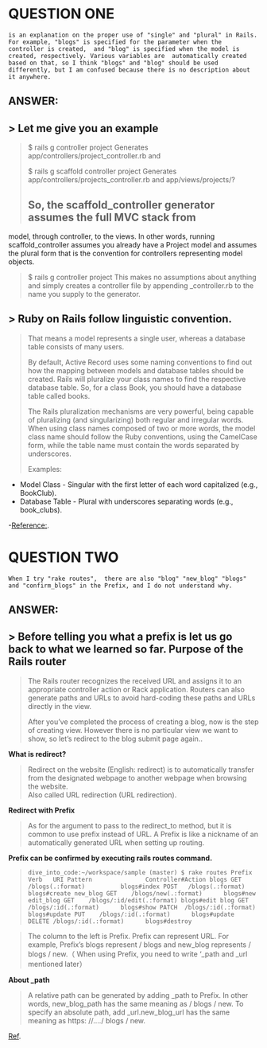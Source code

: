 QUESTION ONE
============

`is an explanation on the proper use of "single" and "plural" in Rails.
For example, "blogs" is specified for the parameter when the controller is created, 
and "blog" is specified when the model is created, respectively. Various variables are 
automatically created based on that, so I think "blogs" and "blog" should be used differently,
but I am confused because there is no description about it anywhere. `

ANSWER:
---------
## > Let me give you an example
>
>$ rails g controller project Generates app/controllers/project_controller.rb and
>
>$ rails g scaffold controller project Generates app/controllers/projects_controller.rb and
app/views/projects/?
>
> ## So, the scaffold_controller generator assumes the full MVC stack from
model, through controller, to the views. In other words, running
scaffold_controller assumes you already have a Project model and assumes
the plural form that is the convention for controllers representing
model objects.
>
> $ rails g controller project
This makes no assumptions about anything and simply creates a controller
file by appending _controller.rb to the name you supply to the
generator.

## > Ruby on Rails follow linguistic convention.

>That means a model represents a single user, whereas a database table consists of many users.
>
>By default, Active Record uses some naming conventions to find out how the mapping 
 between models and database tables should be created. Rails will pluralize your class
 names to find the respective database table. So, for a class Book, you should have a database table called books.
>
>The Rails pluralization mechanisms are very powerful, being capable of pluralizing (and singularizing) both regular 
 and irregular words. When using class names composed of two or more words, the model class name should follow the Ruby conventions, 
 using the CamelCase form, while the table name must contain the words separated by underscores. 
>
>Examples:
-	Model Class - Singular with the first letter of each word capitalized (e.g., BookClub).
-	Database Table - Plural with underscores separating words (e.g., book_clubs).
 

-[Reference:](ttps://edgeguides.rubyonrails.org/active_record_basics.html#naming-conventions).


QUESTION TWO
=============
`When I try "rake routes", 
there are also "blog" "new_blog" "blogs" and "confirm_blogs" in the Prefix, and I do not understand why. `

 ANSWER:
 -------
 ## > Before telling you what a prefix is let us go back to what we learned so far. Purpose of the Rails router
>
> The Rails router recognizes the received URL and assigns it to an appropriate controller action or Rack application. Routers can also 
  generate paths and URLs to avoid hard-coding these paths and URLs directly in the view.
>
> After you’ve completed the process of creating a blog, now is the step of creating view. 
  However there is no particular view we want to show, so let’s redirect to the blog submit page again.. 


**What is redirect?**

> Redirect on the website (English: redirect) is to automatically
  transfer from the designated webpage to another webpage when browsing the website.  
  Also called URL redirection (URL redirection). 

**Redirect with Prefix**
> As for the argument to pass to the redirect_to method, but it is common to use prefix instead of URL.
  A Prefix is like a nickname of an automatically generated URL when setting up routing.

>
**Prefix can be confirmed by executing rails routes command.**
>
> `dive_into_code:~/workspace/sample (master) $ rake routes
   Prefix Verb   URI Pattern               Controller#Action
    blogs GET    /blogs(.:format)          blogs#index
          POST   /blogs(.:format)          blogs#create
 new_blog GET    /blogs/new(.:format)      blogs#new
edit_blog GET    /blogs/:id/edit(.:format) blogs#edit
     blog GET    /blogs/:id(.:format)      blogs#show
          PATCH  /blogs/:id(.:format)      blogs#update
          PUT    /blogs/:id(.:format)      blogs#update
          DELETE /blogs/:id(.:format)      blogs#destroy `

>
>The column to the left is Prefix. Prefix can represent URL.
For example, Prefix’s blogs represent / blogs and new_blog represents / blogs / new.（
When using Prefix, you need to write ‘_path and _url mentioned later）
>
**About _path**
> A relative path can be generated by adding _path to Prefix.
> In other words, new_blog_path has the same meaning as / blogs / new.
> To specify an absolute path, add _url.new_blog_url has the same meaning as https: //..../ blogs / new.

 [Ref](ttps://client.diveintocode.jp/curriculums/949).
